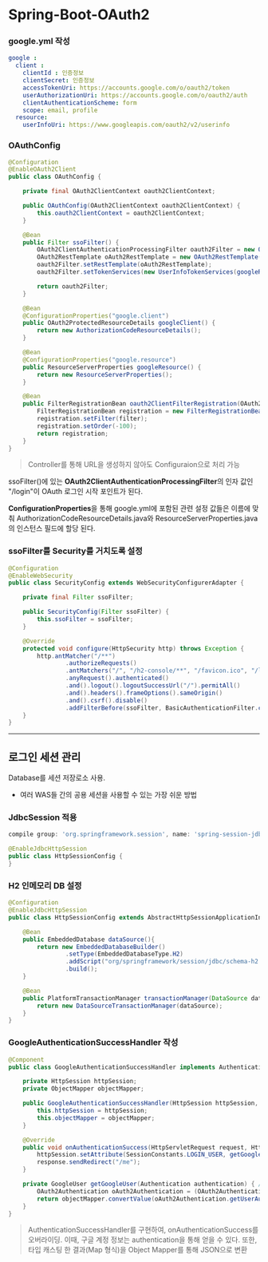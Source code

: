 # Spring-Boot-OAuth2

### google.yml 작성

```yaml
google :
  client :
    clientId : 인증정보
    clientSecret: 인증정보
    accessTokenUri: https://accounts.google.com/o/oauth2/token
    userAuthorizationUri: https://accounts.google.com/o/oauth2/auth
    clientAuthenticationScheme: form
    scope: email, profile
  resource:
    userInfoUri: https://www.googleapis.com/oauth2/v2/userinfo
```

### OAuthConfig

```java
@Configuration
@EnableOAuth2Client
public class OAuthConfig {

    private final OAuth2ClientContext oauth2ClientContext;

    public OAuthConfig(OAuth2ClientContext oauth2ClientContext) {
        this.oauth2ClientContext = oauth2ClientContext;
    }

    @Bean
    public Filter ssoFilter() {
        OAuth2ClientAuthenticationProcessingFilter oauth2Filter = new OAuth2ClientAuthenticationProcessingFilter("/login");
        OAuth2RestTemplate oAuth2RestTemplate = new OAuth2RestTemplate(googleClient(), oauth2ClientContext);
        oauth2Filter.setRestTemplate(oAuth2RestTemplate);
        oauth2Filter.setTokenServices(new UserInfoTokenServices(googleResource().getUserInfoUri(), googleClient().getClientId()));

        return oauth2Filter;
    }

    @Bean
    @ConfigurationProperties("google.client")
    public OAuth2ProtectedResourceDetails googleClient() {
        return new AuthorizationCodeResourceDetails();
    }

    @Bean
    @ConfigurationProperties("google.resource")
    public ResourceServerProperties googleResource() {
        return new ResourceServerProperties();
    }

    @Bean
    public FilterRegistrationBean oauth2ClientFilterRegistration(OAuth2ClientContextFilter filter) {
        FilterRegistrationBean registration = new FilterRegistrationBean();
        registration.setFilter(filter);
        registration.setOrder(-100);
        return registration;
    }
}
```
> Controller를 통해 URL을 생성하지 않아도 Configuraion으로 처리 가능

ssoFilter()에 있는 <b>OAuth2ClientAuthenticationProcessingFilter</b>의 인자 값인 "/login"이 OAuth 로그인 시작 포인트가 된다.

<b>ConfigurationProperties</b>을 통해 google.yml에 포함된 관련 설정 값들은 이름에 맞춰 AuthorizationCodeResourceDetails.java와 ResourceServerProperties.java의 인스턴스 필드에 할당 된다.

### ssoFilter를 Security를 거치도록 설정

```java
@Configuration
@EnableWebSecurity
public class SecurityConfig extends WebSecurityConfigurerAdapter {

    private final Filter ssoFilter;

    public SecurityConfig(Filter ssoFilter) {
        this.ssoFilter = ssoFilter;
    }

    @Override
    protected void configure(HttpSecurity http) throws Exception {
        http.antMatcher("/**")
                .authorizeRequests()
                .antMatchers("/", "/h2-console/**", "/favicon.ico", "/login**").permitAll() // "/login**" 옵션 추가
                .anyRequest().authenticated()
                .and().logout().logoutSuccessUrl("/").permitAll()
                .and().headers().frameOptions().sameOrigin()
                .and().csrf().disable()
                .addFilterBefore(ssoFilter, BasicAuthenticationFilter.class); // OAuthConfig에서 생성한 ssoFilter 추가
    }
}
```

---

## 로그인 세션 관리

Database를 세션 저장로소 사용.
*  여러 WAS들 간의 공용 세션을 사용할 수 있는 가장 쉬운 방법

### JdbcSession 적용

```groovy
compile group: 'org.springframework.session', name: 'spring-session-jdbc', version: '2.1.3.RELEASE'
```

```java
@EnableJdbcHttpSession
public class HttpSessionConfig {
}
```

### H2 인메모리 DB 설정

```java
@Configuration
@EnableJdbcHttpSession
public class HttpSessionConfig extends AbstractHttpSessionApplicationInitializer {

    @Bean
    public EmbeddedDatabase dataSource(){
        return new EmbeddedDatabaseBuilder()
                .setType(EmbeddedDatabaseType.H2)
                .addScript("org/springframework/session/jdbc/schema-h2.sql")
                .build();
    }

    @Bean
    public PlatformTransactionManager transactionManager(DataSource dataSource){
        return new DataSourceTransactionManager(dataSource);
    }
}
```

### GoogleAuthenticationSuccessHandler 작성

```java
@Component
public class GoogleAuthenticationSuccessHandler implements AuthenticationSuccessHandler {

    private HttpSession httpSession;
    private ObjectMapper objectMapper;

    public GoogleAuthenticationSuccessHandler(HttpSession httpSession, ObjectMapper objectMapper) {
        this.httpSession = httpSession;
        this.objectMapper = objectMapper;
    }

    @Override
    public void onAuthenticationSuccess(HttpServletRequest request, HttpServletResponse response, Authentication authentication) throws IOException, ServletException {
        httpSession.setAttribute(SessionConstants.LOGIN_USER, getGoogleUser(authentication)); // 간단한 구글계정 정보를 세션에 저장
        response.sendRedirect("/me");
    }

    private GoogleUser getGoogleUser(Authentication authentication) { // OAuth 인증정보를 통해 GoogleUser 인스턴스 생성
        OAuth2Authentication oAuth2Authentication = (OAuth2Authentication) authentication;
        return objectMapper.convertValue(oAuth2Authentication.getUserAuthentication().getDetails(), GoogleUser.class);
    }
}
```

> AuthenticationSuccessHandler를 구현하여, onAuthenticationSuccess를 오버라이딩. 이때, 구글 계정 정보는 authentication을 통해 얻을 수 있다.
또한, 타입 캐스팅 한 결과(Map 형식)을 Object Mapper를 통해 JSON으로 변환